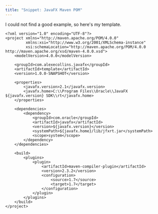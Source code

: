 ```yaml
---
title: "Snippet: JavaFX Maven POM"
---
```

<p>I could not find a good example, so here's my template.</p>

	<?xml version="1.0" encoding="UTF-8"?>
	<project xmlns="http://maven.apache.org/POM/4.0.0"
	         xmlns:xsi="http://www.w3.org/2001/XMLSchema-instance"
	         xsi:schemaLocation="http://maven.apache.org/POM/4.0.0 http://maven.apache.org/xsd/maven-4.0.0.xsd">
	    <modelVersion>4.0.0</modelVersion>
	
	    <groupId>com.alexecollins.javafx</groupId>
	    <artifactId>template</artifactId>
	    <version>1.0.0-SNAPSHOT</version>
	
	    <properties>
	        <javafx.version>2.1</javafx.version>
	        <javafx.home>C:\\Program Files\\Oracle\\JavaFX ${javafx.version} SDK\\rt</javafx.home>
	    </properties>
	
	    <dependencies>
	        <dependency>
	            <groupId>com.oracle</groupId>
	            <artifactId>javafx</artifactId>
	            <version>${javafx.version}</version>
	            <systemPath>${javafx.home}/lib/jfxrt.jar</systemPath>
	            <scope>system</scope>
	        </dependency>
	    </dependencies>
	
	    <build>
	        <plugins>
	            <plugin>
	                <artifactId>maven-compiler-plugin</artifactId>
	                <version>2.3.2</version>
	                <configuration>
	                    <source>1.7</source>
	                    <target>1.7</target>
	                </configuration>
	            </plugin>
	        </plugins>
	    </build>
	</project>
